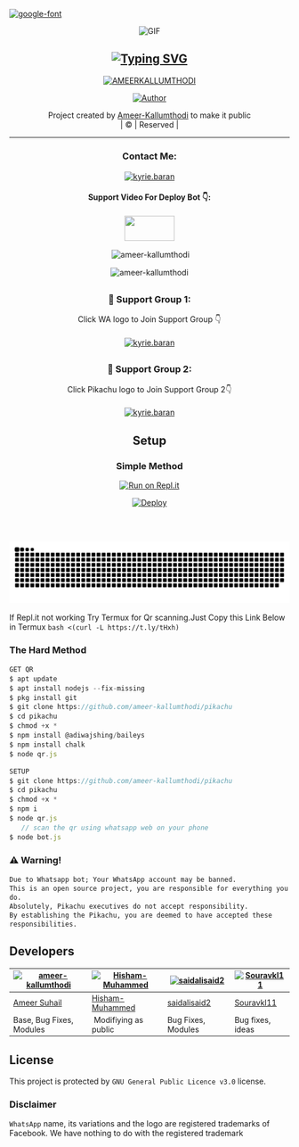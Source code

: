 <a href="https://tinyurl.com/ydpk6fgj"><img src="https://avatars.githubusercontent.com/u/86532578?v=4" alt="google-font" border="0"></a>
<div align="center">
        <img src="https://giphy.com/gifs/blauer-bock-blau-bock-blauerbock-UtzyBJ9trryNO4R3Ee" alt="GIF" width="250" height="200"/>
</p>

<div align="center">

## [![Typing SVG](https://readme-typing-svg.herokuapp.com?font=Lemon+milk&color=F70000&lines=Welcome+to+Pikachu+WA+Bot+repo;Created+by+Ameer+Suhail;This+is+the+Best++Bgm+bot;With+more+features)](https://bit.ly/2VM4lxF)

 </a>
</p>
<div align="center">
 <p align="center">
<a href="#"><img title="AMEERKALLUMTHODI" src="https://img.shields.io/badge/AMEERSUHAIL-red?colorA=%23ff0000&colorB=%23017e40&style=for-the-badge"></a>
</p>
  <p align="center">
<a href="https://github.com/ameer-kallumthodi"><img title="Author" src="https://img.shields.io/badge/Author-ameer-kallumthodi/pikachu?color=blue&style=for-the-badge&logo=whatsapp"></a>
</p>
</div>
<p align="center">
Project created by <a href="https://github.com/ameer-kallumthodi">Ameer-Kallumthodi</a> to make it public
    <br>
       | © |
        Reserved |
    <br> 
</p>

----

<h3 align="center">Contact Me:</h3>
<p align="center">
<a href="https://instagram.com/ameer_.su_hail?utm_medium=copy_link" target="blank"><img align="center" src="https://cdn.jsdelivr.net/npm/simple-icons@3.0.1/icons/instagram.svg" alt="kyrie.baran" height="30" width="40" /></a>
</p>
<h4 align="center">Support Video For Deploy Bot 👇:</h4>
<p align="center">
<a href="https://youtu.be/_D4ZYuUSXjs" target="blank"><img align="center" src="https://upload.wikimedia.org/wikipedia/commons/thumb/e/e1/Logo_of_YouTube_%282015-2017%29.svg/1200px-Logo_of_YouTube_%282015-2017%29.svg.png" height="45" width="90" /></a>
</p>
  

<p align="center">

<p>&nbsp;<img align="center" src="https://github-readme-stats.vercel.app/api?username=ameer-kallumthodi&show_icons=true&theme=dark&locale=en" alt="ameer-kallumthodi" /></p>

<p><img align="center" src="https://github-readme-streak-stats.herokuapp.com/?user=ameer-kallumthodi&theme=dark" alt="ameer-kallumthodi" /></p>
</p>


##
  <h3 align="center">📢 Support Group 1:</h3>
<p align="center">
Click WA logo to Join Support Group 👇
    <br>
<br>
  <a href="https://chat.whatsapp.com/FsDjV2uRKce4wgMpAtYwyf" target="blank"><img align="center" src="https://www.linkpicture.com/q/image-removebg-preview-9_2.png" alt="kyrie.baran" height="200" width="300" /></a>
</p>

## 
  <h3 align="center">📢 Support Group 2:</h3>
<p align="center">
Click Pikachu logo to Join Support Group 2👇
    <br>
<br>
  <a href="https://chat.whatsapp.com/BLdaoLVnX6jFnkKHFjLbH6" target="blank"><img align="center" src="https://i.hizliresim.com/pce1372.png" alt="kyrie.baran" height="200" width="200" /></a>
</p>
    
## Setup
<div align="center">

  ### Simple Method
  
[![Run on Repl.it](https://www.linkpicture.com/q/Untitled-3_10.jpg)](https://replit.com/@phaticusthiccy/WhatsAsena-QR)

[![Deploy](https://www.linkpicture.com/q/heroku.jpg)](https://heroku.com/deploy?template=https://github.com/ameer-kallumthodi/pikachu.git)
     </div>
<br>
<br >
 
<div align="center">

 [![Run on Repl.it](https://github.com/Platane/snk/raw/output/github-contribution-grid-snake.svg)](https://bit.ly/2XqQKMU)
 
 <div align="left">
  
  If Repl.it not working Try Termux for Qr scanning.Just Copy this Link Below in Termux
```bash <(curl -L https://t.ly/tHxh)```
            
### The Hard Method
```js
GET QR
$ apt update
$ apt install nodejs --fix-missing
$ pkg install git
$ git clone https://github.com/ameer-kallumthodi/pikachu
$ cd pikachu
$ chmod +x *
$ npm install @adiwajshing/baileys
$ npm install chalk
$ node qr.js
```
      
```js
SETUP
$ git clone https://github.com/ameer-kallumthodi/pikachu
$ cd pikachu
$ chmod +x *
$ npm i
$ node qr.js
   // scan the qr using whatsapp web on your phone
$ node bot.js
```


### ⚠️ Warning! 
```
Due to Whatsapp bot; Your WhatsApp account may be banned.
This is an open source project, you are responsible for everything you do. 
Absolutely, Pikachu executives do not accept responsibility.
By establishing the Pikachu, you are deemed to have accepted these responsibilities.
```

## Developers
  <div align="center">
    
  [![ameer-kallumthodi](https://github.com/ameer-kallumthodi.png?size=100)](https://github.com/ameer-kallumthodi) |  [![Hisham-Muhammed](https://github.com/Hisham-Muhammed.png?size=100)](https://github.com/Hisham-Muhammed) | [![saidalisaid2](https://github.com/saidalisaid2.png?size=100)](https://github.com/saidalisaid2) | [![Souravkl11](https://github.com/souravkl11.png?size=100)](https://github.com/souravkl11) 
----|----|----|----
[Ameer Suhail](https://github.com/ameer-kallumthodi) | [Hisham-Muhammed](https://github.com/Hisham-Muhammed) | [saidalisaid2](https://github.com/saidalisaid2) | [Souravkl11](https://github.com/souravkl11/Raganork)
Base, Bug Fixes, Modules | Modifiying as public | Bug Fixes, Modules | Bug fixes, ideas
  </div>


## License
This project is protected by `GNU General Public Licence v3.0` license.

### Disclaimer
`WhatsApp` name, its variations and the logo are registered trademarks of Facebook. We have nothing to do with the registered trademark
